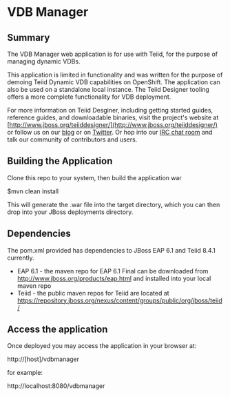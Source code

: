 # VDB Manager

## Summary

The VDB Manager web application is for use with Teiid, for the purpose of managing dynamic VDBs.

This application is limited in functionality and was written for the purpose of demoing Teiid Dynamic VDB capabilities on OpenShift.  The application can also be used on a standalone local instance.  The Teiid Designer tooling offers a more complete functionality for VDB deployment.

For more information on Teiid Desginer, including getting started guides, reference guides, and downloadable binaries, visit the project's website at [http://www.jboss.org/teiiddesigner/](http://www.jboss.org/teiiddesigner/)
or follow us on our [blog](http://teiid.blogspot.com/) or on [Twitter](https://twitter.com/teiiddesigner). Or hop into our [IRC chat room](http://www.jboss.org/teiiddesigner/chat)
and talk our community of contributors and users.

## Building the Application

Clone this repo to your system, then build the application war 

$mvn clean install

This will generate the .war file into the target directory, which you can then drop into your JBoss deployments directory.

## Dependencies

The pom.xml provided has dependencies to JBoss EAP 6.1 and Teiid 8.4.1 currently.

 - EAP 6.1 - the maven repo for EAP 6.1 Final can be downloaded from http://www.jboss.org/products/eap.html and installed into your local maven repo
 - Teiid   - the public maven repos for Teiid are located at https://repository.jboss.org/nexus/content/groups/public/org/jboss/teiid/

## Access the application

Once deployed you may access the application in your browser at:

http://[host]/vdbmanager

for example: 

http://localhost:8080/vdbmanager

